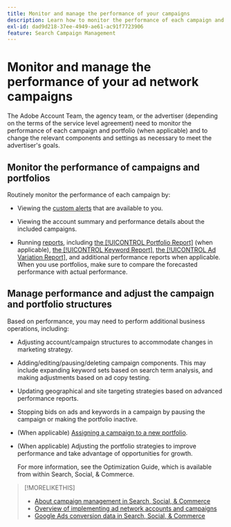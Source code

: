 ```yaml
---
title: Monitor and manage the performance of your campaigns
description: Learn how to monitor the performance of each campaign and portfolio and make changes to meet your goals.
exl-id: dad9d218-37ee-4949-ae61-ac91f7723906
feature: Search Campaign Management
---
```

# Monitor and manage the performance of your ad network campaigns

The Adobe Account Team, the agency team, or the advertiser (depending on the terms of the service level agreement) need to monitor the performance of each campaign and portfolio (when applicable) and to change the relevant components and settings as necessary to meet the advertiser's goals.

## Monitor the performance of campaigns and portfolios

Routinely monitor the performance of each campaign by:

* Viewing the [custom alerts](/help/search-social-commerce/alerts/alert-view.md) that are available to you.

* Viewing the account summary and performance details about the included campaigns.

* Running [reports](/help/search-social-commerce/reports/report-about.md), including [the [!UICONTROL Portfolio Report]](/help/search-social-commerce/reports/management/basic-advanced/portfolio-report.md) (when applicable), [the [!UICONTROL Keyword Report]](/help/search-social-commerce/reports/management/basic-advanced/keyword-report.md), [the [!UICONTROL Ad Variation Report]](/help/search-social-commerce/reports/management/basic-advanced/ad-variation-report.md), and additional performance reports when applicable. When you use portfolios, make sure to compare the forecasted performance with actual performance.

## Manage performance and adjust the campaign and portfolio structures

Based on performance, you may need to perform additional business operations, including:

* Adjusting account/campaign structures to accommodate changes in marketing strategy.

* Adding/editing/pausing/deleting campaign components. This may include expanding keyword sets based on search term analysis, and making adjustments based on ad copy testing.

* Updating geographical and site targeting strategies based on advanced performance reports.

* Stopping bids on ads and keywords in a campaign by pausing the campaign or making the portfolio inactive.

* (When applicable) [Assigning a campaign to a new portfolio](/help/search-social-commerce/campaign-management/campaign-assign-to-portfolio.md).

* (When applicable) Adjusting the portfolio strategies to improve performance and take advantage of opportunities for growth.

  For more information, see the Optimization Guide, which is available from within Search, Social, & Commerce.<!-- verify convention for referencing Optimization Guide here -->

>[!MORELIKETHIS]
>
>* [About campaign management in Search, Social, & Commerce](campaign-management-about.md)
>* [Overview of implementing ad network accounts and campaigns](campaign-implemention-overview.md)
>* [Google Ads conversion data in Search, Social, & Commerce](google-conversion-data.md)
